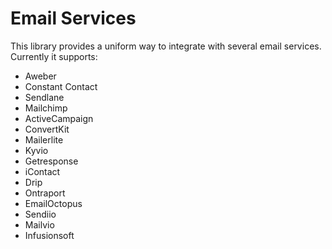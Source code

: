 # Email Services
This library provides a uniform way to integrate with several email services. Currently it supports:
- Aweber
- Constant Contact
- Sendlane
- Mailchimp
- ActiveCampaign
- ConvertKit
- Mailerlite
- Kyvio
- Getresponse
- iContact
- Drip
- Ontraport
- EmailOctopus
- Sendiio
- Mailvio
- Infusionsoft
